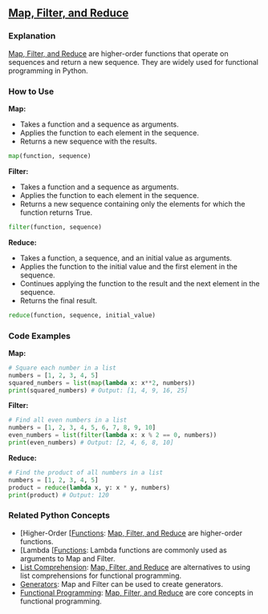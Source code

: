 ## [Map, Filter, and Reduce](./../map,-filter,-and-reduce/)

### Explanation
 [Map, Filter, and Reduce](./../map,-filter,-and-reduce/) are higher-order functions that operate on sequences and return a new sequence. They are widely used for functional programming in Python.

### How to Use

**Map:**
* Takes a function and a sequence as arguments.
* Applies the function to each element in the sequence.
* Returns a new sequence with the results.

```python
map(function, sequence)
```

**Filter:**
* Takes a function and a sequence as arguments.
* Applies the function to each element in the sequence.
* Returns a new sequence containing only the elements for which the function returns True.

```python
filter(function, sequence)
```

**Reduce:**
* Takes a function, a sequence, and an initial value as arguments.
* Applies the function to the initial value and the first element in the sequence.
* Continues applying the function to the result and the next element in the sequence.
* Returns the final result.

```python
reduce(function, sequence, initial_value)
```

### Code Examples

**Map:**
```python
# Square each number in a list
numbers = [1, 2, 3, 4, 5]
squared_numbers = list(map(lambda x: x**2, numbers))
print(squared_numbers) # Output: [1, 4, 9, 16, 25]
```

**Filter:**
```python
# Find all even numbers in a list
numbers = [1, 2, 3, 4, 5, 6, 7, 8, 9, 10]
even_numbers = list(filter(lambda x: x % 2 == 0, numbers))
print(even_numbers) # Output: [2, 4, 6, 8, 10]
```

**Reduce:**
```python
# Find the product of all numbers in a list
numbers = [1, 2, 3, 4, 5]
product = reduce(lambda x, y: x * y, numbers)
print(product) # Output: 120
```

### Related Python Concepts

- [Higher-Order [[Functions](./../higher-order-[[functions/): [Map, Filter, and Reduce](./../map,-filter,-and-reduce/) are higher-order functions.
- [Lambda [[Functions](./../lambda-[[functions/): Lambda functions are commonly used as arguments to Map and Filter.
- [List Comprehension](./../list-comprehension/): [Map, Filter, and Reduce](./../map,-filter,-and-reduce/) are alternatives to using list comprehensions for functional programming.
- [Generators](./../generators/): Map and Filter can be used to create generators.
- [Functional Programming](./../functional-programming/): [Map, Filter, and Reduce](./../map,-filter,-and-reduce/) are core concepts in functional programming.
